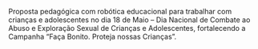 Proposta pedagógica com robótica educacional para trabalhar com crianças e adolescentes no dia 18 de Maio – Dia Nacional de Combate ao Abuso e Exploração Sexual de Crianças e Adolescentes, fortalecendo a Campanha “Faça Bonito. Proteja nossas Crianças”.
